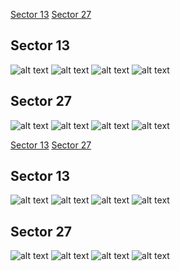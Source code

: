 [Sector 13](#sector13)
[Sector 27](#sector27)

<a name = "sector13"></a>
## Sector 13
![alt text](/tt/HATS-47_Sector_13/HATS-47_Sector_13_a_TimeSeries.png)
![alt text](/tt/HATS-47_Sector_13/HATS-47_Sector_13_b_FoldedLightCurve.png)
![alt text](/tt/HATS-47_Sector_13/HATS-47_Sector_13_b_IndividualTransitsWithFit.png)
![alt text](/tt/HATS-47_Sector_13/HATS-47_Sector_13_c_TimingResiduals.png)

<a name = "sector27"></a>
## Sector 27
![alt text](/tt/HATS-47_Sector_27/HATS-47_Sector_27_a_TimeSeries.png)
![alt text](/tt/HATS-47_Sector_27/HATS-47_Sector_27_b_FoldedLightCurve.png)
![alt text](/tt/HATS-47_Sector_27/HATS-47_Sector_27_b_IndividualTransitsWithFit.png)
![alt text](/tt/HATS-47_Sector_27/HATS-47_Sector_27_c_TimingResiduals.png)

[Sector 13](#sector13)
[Sector 27](#sector27)

<a name = "sector13"></a>
## Sector 13
![alt text](/tt/HATS-47_Sector_13/HATS-47_Sector_13_a_TimeSeries.png)
![alt text](/tt/HATS-47_Sector_13/HATS-47_Sector_13_b_FoldedLightCurve.png)
![alt text](/tt/HATS-47_Sector_13/HATS-47_Sector_13_b_IndividualTransitsWithFit.png)
![alt text](/tt/HATS-47_Sector_13/HATS-47_Sector_13_c_TimingResiduals.png)

<a name = "sector27"></a>
## Sector 27
![alt text](/tt/HATS-47_Sector_27/HATS-47_Sector_27_a_TimeSeries.png)
![alt text](/tt/HATS-47_Sector_27/HATS-47_Sector_27_b_FoldedLightCurve.png)
![alt text](/tt/HATS-47_Sector_27/HATS-47_Sector_27_b_IndividualTransitsWithFit.png)
![alt text](/tt/HATS-47_Sector_27/HATS-47_Sector_27_c_TimingResiduals.png)


